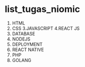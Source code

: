 # list_tugas_niomic

1. HTML
2. CSS
3.JAVASCRIPT
4.REACT JS
5. DATABASE
6. NODEJS
7. DEPLOYMENT
8. REACT NATIVE
9. PHP
10. GOLANG
